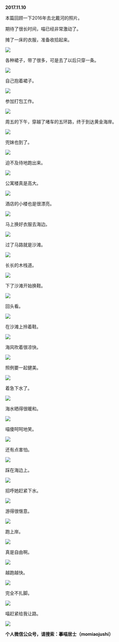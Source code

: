 
          
            
**2017.11.10**

本篇回顾一下2016年去北戴河的照片。

期待了很长时间，喵已经非常激动了。

摊了一床的衣服，准备收拾起来。




![](//upload-images.jianshu.io/upload_images/51001-1aed1f1e8d786960.jpg)




各种裙子，带了很多，可是去了以后只穿一条。




![](//upload-images.jianshu.io/upload_images/51001-a06b1ce133fa5d01.jpg)




自己抱着裙子。




![](//upload-images.jianshu.io/upload_images/51001-d34255387adfeb21.jpg)




参加打包工作。




![](//upload-images.jianshu.io/upload_images/51001-69974e868f559336.jpg)




周五的下午，穿越了堵车的五环路，终于到达黄金海岸。




![](//upload-images.jianshu.io/upload_images/51001-abedb0cb1532d250.jpg)




兜妹也到了。




![](//upload-images.jianshu.io/upload_images/51001-c218c9c1097496a2.jpg)




迫不及待地跑出来。




![](//upload-images.jianshu.io/upload_images/51001-e196b001052fd343.jpg)




公寓楼真是高大。




![](//upload-images.jianshu.io/upload_images/51001-2b823ddb9f88c452.jpg)




酒店的小楼也是很漂亮。




![](//upload-images.jianshu.io/upload_images/51001-d3c78edc73b812ab.jpg)




马上换好衣服去海边。




![](//upload-images.jianshu.io/upload_images/51001-52455d2d03ca2652.jpg)




过了马路就是沙滩。




![](//upload-images.jianshu.io/upload_images/51001-e1e90369c1f10aa0.jpg)




长长的木栈道。




![](//upload-images.jianshu.io/upload_images/51001-966a128108b93881.jpg)




下了沙滩开始换鞋。




![](//upload-images.jianshu.io/upload_images/51001-d9336128123d4a25.jpg)




回头看。




![](//upload-images.jianshu.io/upload_images/51001-fc740e8ee24b55a1.jpg)




在沙滩上拎着鞋。




![](//upload-images.jianshu.io/upload_images/51001-fe573275a1b7ce0b.jpg)




海风吹着很凉快。




![](//upload-images.jianshu.io/upload_images/51001-b0ca30e742c328a2.jpg)




照例要一起健美。




![](//upload-images.jianshu.io/upload_images/51001-344275f1a8c50125.jpg)




着急下水了。




![](//upload-images.jianshu.io/upload_images/51001-3f9551bbacd57073.jpg)




海水晒得很暖和。




![](//upload-images.jianshu.io/upload_images/51001-1b12be838be6b6a3.jpg)




喵傻呵呵地笑。




![](//upload-images.jianshu.io/upload_images/51001-4a1cc337cbb1fb70.jpg)




还有点害怕。




![](//upload-images.jianshu.io/upload_images/51001-bc9dde1d1048c9a3.jpg)




踩在海边上。




![](//upload-images.jianshu.io/upload_images/51001-33a3136516dead6d.jpg)




招呼她赶紧下水。




![](//upload-images.jianshu.io/upload_images/51001-5096f94022c2adf0.jpg)




游得很惬意。




![](//upload-images.jianshu.io/upload_images/51001-3845597ec5f9988f.jpg)




跑上岸。




![](//upload-images.jianshu.io/upload_images/51001-a831ec8ba7919926.jpg)




真是自由啊。




![](//upload-images.jianshu.io/upload_images/51001-e0de076102956b37.jpg)




越跑越快。




![](//upload-images.jianshu.io/upload_images/51001-73400522af92c04c.jpg)




完全不扎脚。




![](//upload-images.jianshu.io/upload_images/51001-9db988235247c3e6.jpg)




喵赶紧给我让路。




![](//upload-images.jianshu.io/upload_images/51001-8d5be2f1b04361cd.jpg)





**个人微信公众号，请搜索：摹喵居士（momiaojushi）**

          
        